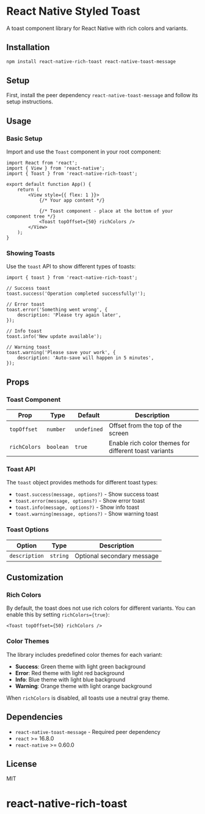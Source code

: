 # React Native Styled Toast

A toast component library for React Native with rich colors and variants.

## Installation

```bash
npm install react-native-rich-toast react-native-toast-message
```

## Setup

First, install the peer dependency `react-native-toast-message` and follow its setup instructions.

## Usage

### Basic Setup

Import and use the `Toast` component in your root component:

```tsx
import React from 'react';
import { View } from 'react-native';
import { Toast } from 'react-native-rich-toast';

export default function App() {
	return (
		<View style={{ flex: 1 }}>
			{/* Your app content */}

			{/* Toast component - place at the bottom of your component tree */}
			<Toast topOffset={50} richColors />
		</View>
	);
}
```

### Showing Toasts

Use the `toast` API to show different types of toasts:

```tsx
import { toast } from 'react-native-rich-toast';

// Success toast
toast.success('Operation completed successfully!');

// Error toast
toast.error('Something went wrong', {
	description: 'Please try again later',
});

// Info toast
toast.info('New update available');

// Warning toast
toast.warning('Please save your work', {
	description: 'Auto-save will happen in 5 minutes',
});
```

## Props

### Toast Component

| Prop         | Type      | Default     | Description                                           |
| ------------ | --------- | ----------- | ----------------------------------------------------- |
| `topOffset`  | `number`  | `undefined` | Offset from the top of the screen                     |
| `richColors` | `boolean` | `true`      | Enable rich color themes for different toast variants |

### Toast API

The `toast` object provides methods for different toast types:

- `toast.success(message, options?)` - Show success toast
- `toast.error(message, options?)` - Show error toast
- `toast.info(message, options?)` - Show info toast
- `toast.warning(message, options?)` - Show warning toast

### Toast Options

| Option        | Type     | Description                |
| ------------- | -------- | -------------------------- |
| `description` | `string` | Optional secondary message |

## Customization

### Rich Colors

By default, the toast does not use rich colors for different variants. You can enable this by setting `richColors={true}`:

```tsx
<Toast topOffset={50} richColors />
```

### Color Themes

The library includes predefined color themes for each variant:

- **Success**: Green theme with light green background
- **Error**: Red theme with light red background
- **Info**: Blue theme with light blue background
- **Warning**: Orange theme with light orange background

When `richColors` is disabled, all toasts use a neutral gray theme.

## Dependencies

- `react-native-toast-message` - Required peer dependency
- `react` >= 16.8.0
- `react-native` >= 0.60.0

## License

MIT
# react-native-rich-toast
